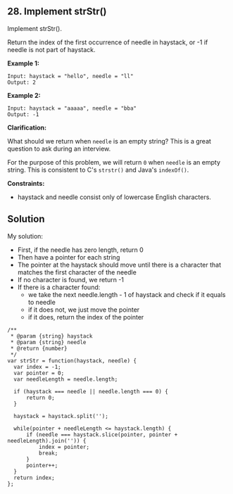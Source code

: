 ## 28. Implement strStr()

Implement strStr().

Return the index of the first occurrence of needle in haystack, or -1 if needle is not part of haystack.

**Example 1:**
```
Input: haystack = "hello", needle = "ll"
Output: 2
```

**Example 2:**
```
Input: haystack = "aaaaa", needle = "bba"
Output: -1
```

**Clarification:**

What should we return when `needle` is an empty string? This is a great question to ask during an interview.

For the purpose of this problem, we will return `0` when `needle` is an empty string. This is consistent to C's `strstr()` and Java's `indexOf()`.

**Constraints:**
- haystack and needle consist only of lowercase English characters.

## Solution

My solution:
- First, if the needle has zero length, return 0
- Then have a pointer for each string
- The pointer at the haystack should move until there is a character that matches the first character of the needle
- If no character is found, we return -1
- If there is a character found:
  - we take the next needle.length - 1 of haystack and check if it equals to needle
  - if it does not, we just move the pointer
  - if it does, return the index of the pointer

```
/**
 * @param {string} haystack
 * @param {string} needle
 * @return {number}
 */
var strStr = function(haystack, needle) {
  var index = -1;
  var pointer = 0;
  var needleLength = needle.length;
  
  if (haystack === needle || needle.length === 0) {
      return 0;
  }
  
  haystack = haystack.split('');
  
  while(pointer + needleLength <= haystack.length) {
      if (needle === haystack.slice(pointer, pointer + needleLength).join('')) {
          index = pointer;
          break;
      }
      pointer++;
  }
  return index;
};
```
